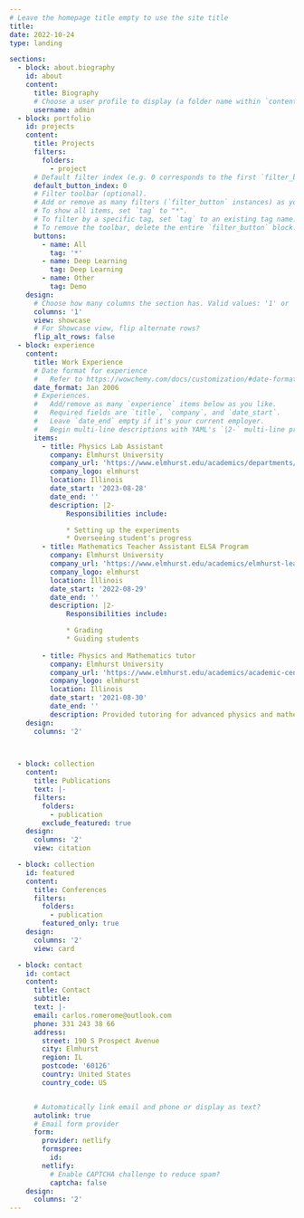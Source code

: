 ```yaml
---
# Leave the homepage title empty to use the site title
title:
date: 2022-10-24
type: landing

sections:
  - block: about.biography
    id: about
    content:
      title: Biography
      # Choose a user profile to display (a folder name within `content/authors/`)
      username: admin
  - block: portfolio
    id: projects
    content:
      title: Projects
      filters:
        folders:
          - project
      # Default filter index (e.g. 0 corresponds to the first `filter_button` instance below).
      default_button_index: 0
      # Filter toolbar (optional).
      # Add or remove as many filters (`filter_button` instances) as you like.
      # To show all items, set `tag` to "*".
      # To filter by a specific tag, set `tag` to an existing tag name.
      # To remove the toolbar, delete the entire `filter_button` block.
      buttons:
        - name: All
          tag: '*'
        - name: Deep Learning
          tag: Deep Learning
        - name: Other
          tag: Demo
    design:
      # Choose how many columns the section has. Valid values: '1' or '2'.
      columns: '1'
      view: showcase
      # For Showcase view, flip alternate rows?
      flip_alt_rows: false
  - block: experience
    content:
      title: Work Experience
      # Date format for experience
      #   Refer to https://wowchemy.com/docs/customization/#date-format
      date_format: Jan 2006
      # Experiences.
      #   Add/remove as many `experience` items below as you like.
      #   Required fields are `title`, `company`, and `date_start`.
      #   Leave `date_end` empty if it's your current employer.
      #   Begin multi-line descriptions with YAML's `|2-` multi-line prefix.
      items:
        - title: Physics Lab Assistant
          company: Elmhurst University
          company_url: 'https://www.elmhurst.edu/academics/departments/physics/'
          company_logo: elmhurst
          location: Illinois
          date_start: '2023-08-28'
          date_end: ''
          description: |2-
              Responsibilities include:

              * Setting up the experiments
              * Overseeing student's progress
        - title: Mathematics Teacher Assistant ELSA Program
          company: Elmhurst University
          company_url: 'https://www.elmhurst.edu/academics/elmhurst-learning-success-academy/'
          company_logo: elmhurst
          location: Illinois
          date_start: '2022-08-29'
          date_end: ''
          description: |2-
              Responsibilities include:

              * Grading
              * Guiding students
    
        - title: Physics and Mathematics tutor
          company: Elmhurst University
          company_url: 'https://www.elmhurst.edu/academics/academic-centers/the-learning-center/'
          company_logo: elmhurst
          location: Illinois
          date_start: '2021-08-30'
          date_end: ''
          description: Provided tutoring for advanced physics and mathematics courses at the university's Learning Center.
    design:
      columns: '2'
    


  - block: collection
    content:
      title: Publications
      text: |-
      filters:
        folders:
          - publication
        exclude_featured: true
    design:
      columns: '2'
      view: citation

  - block: collection
    id: featured
    content:
      title: Conferences
      filters:
        folders:
          - publication
        featured_only: true
    design:
      columns: '2'
      view: card

  - block: contact
    id: contact
    content:
      title: Contact
      subtitle:
      text: |-
      email: carlos.romerome@outlook.com
      phone: 331 243 38 66
      address:
        street: 190 S Prospect Avenue 
        city: Elmhurst
        region: IL
        postcode: '60126'
        country: United States
        country_code: US


      # Automatically link email and phone or display as text?
      autolink: true
      # Email form provider
      form:
        provider: netlify
        formspree:
          id:
        netlify:
          # Enable CAPTCHA challenge to reduce spam?
          captcha: false
    design:
      columns: '2'
---
```

